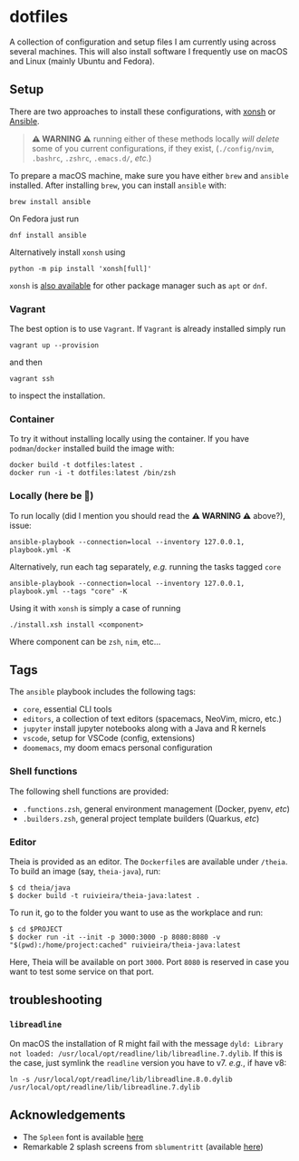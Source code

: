 # dotfiles

A collection of configuration and setup files I am currently using across several machines. This will also install software I frequently use on macOS and Linux (mainly Ubuntu and Fedora).

## Setup

There are two approaches to install these configurations, with [xonsh](https://xon.sh/) or [Ansible](https://www.ansible.com/).

> **⚠️ WARNING ⚠️** running either of these methods locally _will delete_ some of you current configurations,
if they exist, (`./config/nvim`, `.bashrc`, `.zshrc`, `.emacs.d/`, _etc._)

To prepare a macOS machine, make sure you have either `brew` and `ansible` installed.
After installing `brew`, you can install `ansible` with:

```shell
brew install ansible
```

On Fedora just run

```shell
dnf install ansible
```

Alternatively install `xonsh` using

```shell
python -m pip install 'xonsh[full]'
```

`xonsh` is [also available](https://xon.sh/) for other package manager such as `apt` or `dnf`.

### Vagrant

The best option is to use `Vagrant`. If `Vagrant` is already
installed simply run

```shell
vagrant up --provision
```

and then 

```shell
vagrant ssh
```

to inspect the installation.

### Container

To try it without installing locally using the container.
If you have `podman`/`docker` installed build the image with:

```shell
docker build -t dotfiles:latest .
docker run -i -t dotfiles:latest /bin/zsh
```

### Locally (here be 🐉)

To run locally (did I mention you should read the **⚠️ WARNING ⚠️** above?), issue:

```shell
ansible-playbook --connection=local --inventory 127.0.0.1, playbook.yml -K
```

Alternatively, run each tag separately, _e.g._ running the tasks tagged `core` 

```shell
ansible-playbook --connection=local --inventory 127.0.0.1, playbook.yml --tags "core" -K
```

Using it with `xonsh` is simply a case of running 

```shell
./install.xsh install <component>
```

Where component can be `zsh`, `nim`, etc...

## Tags

The `ansible` playbook includes the following tags:

- `core`, essential CLI tools
- `editors`, a collection of text editors (spacemacs, NeoVim, micro, etc.)
- `jupyter` install jupyter notebooks along with a Java and R kernels
- `vscode`, setup for VSCode (config, extensions)
- `doomemacs`, my doom emacs personal configuration

### Shell functions

The following shell functions are provided:

- `.functions.zsh`, general environment management (Docker, pyenv, _etc_)
- `.builders.zsh`, general project template builders (Quarkus, _etc_)

### Editor

Theia is provided as an editor. The `Dockerfile`s are available under `/theia`.
To build an image (say, `theia-java`), run:

```shell
$ cd theia/java
$ docker build -t ruivieira/theia-java:latest .
```

To run it, go to the folder you want to use as the workplace and run:

```shell
$ cd $PROJECT
$ docker run -it --init -p 3000:3000 -p 8080:8080 -v "$(pwd):/home/project:cached" ruivieira/theia-java:latest
```

Here, Theia will be available on port `3000`. Port `8080` is reserved in case you want to test some service on that port.

## troubleshooting

### `libreadline`

On macOS the installation of R might fail with the message `dyld: Library not loaded: /usr/local/opt/readline/lib/libreadline.7.dylib`. If this is the case, just symlink the `readline` version you have to v7. _e.g._, if have v8:

```shell
ln -s /usr/local/opt/readline/lib/libreadline.8.0.dylib /usr/local/opt/readline/lib/libreadline.7.dylib
```

## Acknowledgements

- The `Spleen` font is available [here](https://github.com/fcambus/spleen)
- Remarkable 2 splash screens from `sblumentritt` (available [here](https://github.com/sblumentritt/remarkable_splashscreens))
